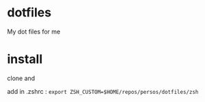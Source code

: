 # dotfiles

My dot files for me

# install

clone and

add in .zshrc : `export ZSH_CUSTOM=$HOME/repos/persos/dotfiles/zsh`